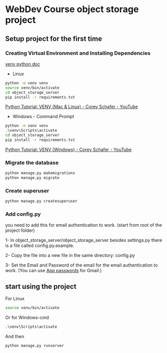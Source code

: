 # WebDev Course object storage project

## Setup project for the first time

### Creating Virtual Environment and Installing Dependencies

[venv python doc](https://docs.python.org/3/library/venv.html)

- Linux

```sh
python -m venv venv
source venv/bin/activate
cd object_storage_server
pip install -r requirements.txt
```

[Python Tutorial: VENV (Mac & Linux) - Corey Schafer - YouTube](https://www.youtube.com/watch?v=Kg1Yvry_Ydk)

- Windows - Command Prompt

```cmd
python -m venv venv
.\venv\Scripts\activate
cd object_storage_server
pip install -r requirements.txt
```

[Python Tutorial: VENV (Windows) - Corey Schafer - YouTube](https://www.youtube.com/watch?v=APOPm01BVrk)

### Migrate the database

```sh
python manage.py makemigrations
python manage.py migrate
```

### Create superuser

```sh
python manage.py createsuperuser
```

### Add config.py

you need to add this for email authentication to work. (start from root of the project folder)

1- In object_storage_server/object_storage_server besides settings.py there is a file called config.py.example.

2- Copy the file into a new file in the same directory: config.py

3- Set the Email and Password of the email for the email authentication to work. (You can use [App passwords](https://support.google.com/accounts/answer/185833?hl=en&sjid=2203469487917550649-EU) for Gmail.)

## start using the project

For Linux

```sh
source venv/bin/activate
```

Or for Windows-cmd

```cmd
.\venv\Scripts\activate
```

And then

```sh
python manage.py runserver
```
